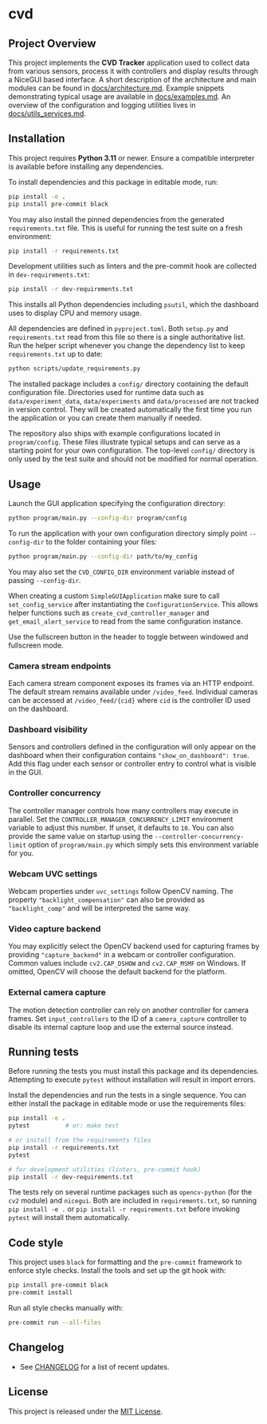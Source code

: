 # cvd

## Project Overview

This project implements the **CVD Tracker** application used to collect
data from various sensors, process it with controllers and display results
through a NiceGUI based interface.  A short description of the architecture
and main modules can be found in [docs/architecture.md](docs/architecture.md).
Example snippets demonstrating typical usage are available in
[docs/examples.md](docs/examples.md).
An overview of the configuration and logging utilities lives in
[docs/utils_services.md](docs/utils_services.md).

## Installation

This project requires **Python 3.11** or newer. Ensure a compatible
interpreter is available before installing any dependencies.

To install dependencies and this package in editable mode, run:

```bash
pip install -e .
pip install pre-commit black
```

You may also install the pinned dependencies from the generated
`requirements.txt` file. This is useful for running the test suite on a
fresh environment:

```bash
pip install -r requirements.txt
```

Development utilities such as linters and the pre-commit hook are collected in
`dev-requirements.txt`:

```bash
pip install -r dev-requirements.txt
```

This installs all Python dependencies including `psutil`, which the dashboard
uses to display CPU and memory usage.

All dependencies are defined in `pyproject.toml`. Both `setup.py` and
`requirements.txt` read from this file so there is a single authoritative list.
Run the helper script whenever you change the dependency list to keep
`requirements.txt` up to date:

```bash
python scripts/update_requirements.py
```


The installed package includes a `config/` directory containing the default
configuration file. Directories used for runtime data such as
`data/experiment_data`, `data/experiments` and `data/processed` are not
tracked in version control. They will be created automatically the first time
you run the application or you can create them manually if needed.

The repository also ships with example configurations located in
`program/config`.  These files illustrate typical setups and can serve as a
starting point for your own configuration.  The top-level `config/` directory is
only used by the test suite and should not be modified for normal operation.

## Usage

Launch the GUI application specifying the configuration directory:

```bash
python program/main.py --config-dir program/config
```

To run the application with your own configuration directory simply point
`--config-dir` to the folder containing your files:

```bash
python program/main.py --config-dir path/to/my_config
```

You may also set the ``CVD_CONFIG_DIR`` environment variable instead of passing
``--config-dir``.

When creating a custom ``SimpleGUIApplication`` make sure to call
``set_config_service`` after instantiating the
``ConfigurationService``. This allows helper functions such as
``create_cvd_controller_manager`` and ``get_email_alert_service`` to read from
the same configuration instance.

Use the fullscreen button in the header to toggle between windowed and fullscreen mode.

### Camera stream endpoints

Each camera stream component exposes its frames via an HTTP endpoint.  The
default stream remains available under ``/video_feed``.  Individual cameras can
be accessed at ``/video_feed/{cid}`` where ``cid`` is the controller ID used on
the dashboard.

### Dashboard visibility

Sensors and controllers defined in the configuration will only appear on the
dashboard when their configuration contains ``"show_on_dashboard": true``.
Add this flag under each sensor or controller entry to control what is visible
in the GUI.

### Controller concurrency

The controller manager controls how many controllers may execute in parallel.
Set the ``CONTROLLER_MANAGER_CONCURRENCY_LIMIT`` environment variable to adjust
this number. If unset, it defaults to ``10``. You can also provide the same
value on startup using the ``--controller-concurrency-limit`` option of
``program/main.py`` which simply sets this environment variable for you.

### Webcam UVC settings

Webcam properties under ``uvc_settings`` follow OpenCV naming. The property
``"backlight_compensation"`` can also be provided as ``"backlight_comp"`` and
will be interpreted the same way.

### Video capture backend

You may explicitly select the OpenCV backend used for capturing frames by
providing ``"capture_backend"`` in a webcam or controller configuration. Common
values include ``cv2.CAP_DSHOW`` and ``cv2.CAP_MSMF`` on Windows. If omitted,
OpenCV will choose the default backend for the platform.

### External camera capture

The motion detection controller can rely on another controller for camera frames.
Set ``input_controllers`` to the ID of a ``camera_capture`` controller to disable
its internal capture loop and use the external source instead.


## Running tests

Before running the tests you must install this package and its dependencies.
Attempting to execute `pytest` without installation will result in import
errors.

Install the dependencies and run the tests in a single sequence. You can
either install the package in editable mode or use the requirements files:

```bash
pip install -e .
pytest          # or: make test

# or install from the requirements files
pip install -r requirements.txt
pytest

# for development utilities (linters, pre-commit hook)
pip install -r dev-requirements.txt

```

The tests rely on several runtime packages such as `opencv-python` (for the
`cv2` module) and `nicegui`. Both are included in `requirements.txt`, so running
``pip install -e .`` or ``pip install -r requirements.txt`` before invoking
`pytest` will install them automatically.

## Code style

This project uses `black` for formatting and the `pre-commit` framework to
enforce style checks. Install the tools and set up the git hook with:

```bash
pip install pre-commit black
pre-commit install
```

Run all style checks manually with:

```bash
pre-commit run --all-files
```

## Changelog

- See [CHANGELOG](CHANGELOG.md) for a list of recent updates.

## License

This project is released under the [MIT License](LICENSE).
